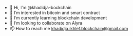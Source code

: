 - 👋 Hi, I’m @khadidja-bockchain
- 👀 I’m interested in bitcoin and smart contract
- 🌱 I’m currently learning blockchain development 
- 💞️ I’m looking to collaborate on Alyra
- 📫 How to reach me khadidja.ikhlef.blockchain@gmail.com

<!---
khadidja-bockchain/khadidja-bockchain is a ✨ special ✨ repository because its `README.md` (this file) appears on your GitHub profile.
You can click the Preview link to take a look at your changes.
--->
